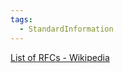 ```yaml
---
tags:
  - StandardInformation
---
```


[List of RFCs - Wikipedia](https://en.wikipedia.org/wiki/List_of_RFCs#Topical_list)

